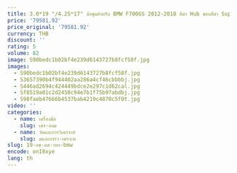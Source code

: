 ```yaml
---
title: 3.0*19 "/4.25*17" ล้อชุดสําหรับ BMW F700GS 2012-2018 สีดํา Hub ขอบสีดํา Supermoto
price: '79581.92'
price_original: '79581.92'
currency: THB
discount: ''
rating: 5
volume: 82
image: S90bedc1b02bf4e239d6143727b8fcf58f.jpg
images:
  - S90bedc1b02bf4e239d6143727b8fcf58f.jpg
  - S3657390b4f944402aa286a4cf46cbbbbj.jpg
  - S446ad2694c424449bdce2e297c1d62cal.jpg
  - Sf8519a01c2d2458c94e7b1f75b97abdbj.jpg
  - S98faeb47666b4537bab4219c4870c5f0t.jpg
video: ''
categories:
  - name: เครื่องมือ
    slug: เคร-องม
  - name: วัดและการวิเคราะห์
    slug: ดและการว-เคราะห
slug: 19-อช-ดส-าหร-bmw
encode: onI8xye
lang: th
---
```

  